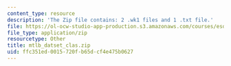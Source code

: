 ```yaml
---
content_type: resource
description: 'The Zip file contains: 2 .wk1 files and 1 .txt file.'
file: https://ol-ocw-studio-app-production.s3.amazonaws.com/courses/esd-342-network-representations-of-complex-engineering-systems-spring-2010/ffc351ed0015720fb65dcf4e475b0627_mtlb_datset_clas.zip
file_type: application/zip
resourcetype: Other
title: mtlb_datset_clas.zip
uid: ffc351ed-0015-720f-b65d-cf4e475b0627
---
```


